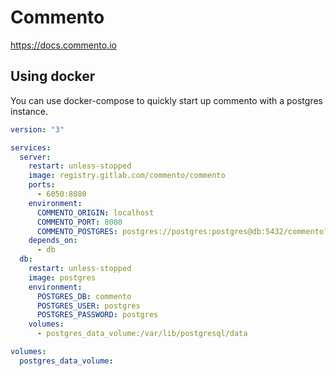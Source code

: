 # Commento

<https://docs.commento.io>

## Using docker

You can use docker-compose to quickly start up commento with a postgres instance.

```yaml
version: "3"

services:
  server:
    restart: unless-stopped
    image: registry.gitlab.com/commento/commento
    ports:
      - 6050:8080
    environment:
      COMMENTO_ORIGIN: localhost
      COMMENTO_PORT: 8080
      COMMENTO_POSTGRES: postgres://postgres:postgres@db:5432/commento?sslmode=disable
    depends_on:
      - db
  db:
    restart: unless-stopped
    image: postgres
    environment:
      POSTGRES_DB: commento
      POSTGRES_USER: postgres
      POSTGRES_PASSWORD: postgres
    volumes:
      - postgres_data_volume:/var/lib/postgresql/data

volumes:
  postgres_data_volume:
```
